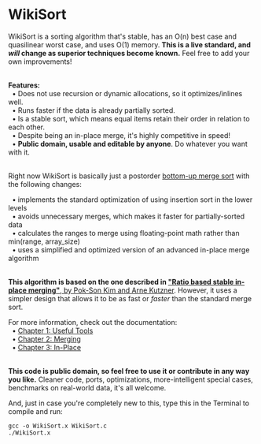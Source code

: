 WikiSort
======

WikiSort is a sorting algorithm that's stable, has an O(n) best case and quasilinear worst case, and uses O(1) memory. <b>This is a live standard, and <i>will</i> change as superior techniques become known.</b> Feel free to add your own improvements!<br/>

<br/>
<b>Features:</b><br/>
&nbsp;&nbsp;• Does not use recursion or dynamic allocations, so it optimizes/inlines well.<br/>
&nbsp;&nbsp;• Runs faster if the data is already partially sorted.<br/>
&nbsp;&nbsp;• Is a stable sort, which means equal items retain their order in relation to each other.<br/>
&nbsp;&nbsp;• Despite being an in-place merge, it's highly competitive in speed!<br/>
&nbsp;&nbsp;• <b>Public domain, usable and editable by anyone</b>. Do whatever you want with it.<br/><br/>

Right now WikiSort is basically just a postorder <a href="http://www.algorithmist.com/index.php/Merge_sort#Bottom-up_merge_sort">bottom-up merge sort</a> with the following changes:<br/>

&nbsp;&nbsp;• implements the standard optimization of using insertion sort in the lower levels<br/>
&nbsp;&nbsp;• avoids unnecessary merges, which makes it faster for partially-sorted data<br/>
&nbsp;&nbsp;• calculates the ranges to merge using floating-point math rather than min(range, array_size)<br/>
&nbsp;&nbsp;• uses a simplified and optimized version of an advanced in-place merge algorithm<br/><br/>

<b>This algorithm is based on the one described in <a href="http://www.researchgate.net/publication/225153768_Ratio_Based_Stable_In-Place_Merging">"Ratio based stable in-place merging"</b>, by Pok-Son Kim and Arne Kutzner</a>. However, it uses a simpler design that allows it to be as fast or <i>faster</i> than the standard merge sort.<br/>

For more information, check out the documentation:<br/>
&nbsp;&nbsp;• <a href="https://github.com/BonzaiThePenguin/WikiSort/blob/master/Chapter%201:%20Useful%20Tools.md">Chapter 1: Useful Tools</a><br/>
&nbsp;&nbsp;• <a href="https://github.com/BonzaiThePenguin/WikiSort/blob/master/Chapter%202:%20Merging.md">Chapter 2: Merging</a><br/>
&nbsp;&nbsp;• <a href="https://github.com/BonzaiThePenguin/WikiSort/blob/master/Chapter%203:%20In-Place.md">Chapter 3: In-Place</a><br/><br/>


<b>This code is public domain, so feel free to use it or contribute in any way you like.</b> Cleaner code, ports, optimizations, more-intelligent special cases, benchmarks on real-world data, it's all welcome.


And, just in case you're completely new to this, type this in the Terminal to compile and run:

    gcc -o WikiSort.x WikiSort.c
    ./WikiSort.x
